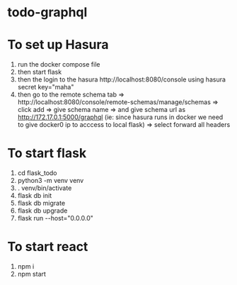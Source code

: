 # todo-graphql

To set up Hasura
================
1. run the docker compose file
2. then start flask
3. then the login to the hasura http://localhost:8080/console using hasura secret key="maha"  
4. then go to the remote schema tab => http://localhost:8080/console/remote-schemas/manage/schemas => click add => give schema name => and give schema url as http://172.17.0.1:5000/graphql (ie: since hasura runs in docker we need to give docker0 ip to acccess to local flask) => select forward all headers

To start flask
==============
1. cd flask_todo 
2. python3 -m venv venv 
3. . venv/bin/activate 
4. flask db init 
5. flask db migrate 
6. flask db upgrade 
7. flask run --host="0.0.0.0"

To start react
=============
1. npm i
2. npm start
